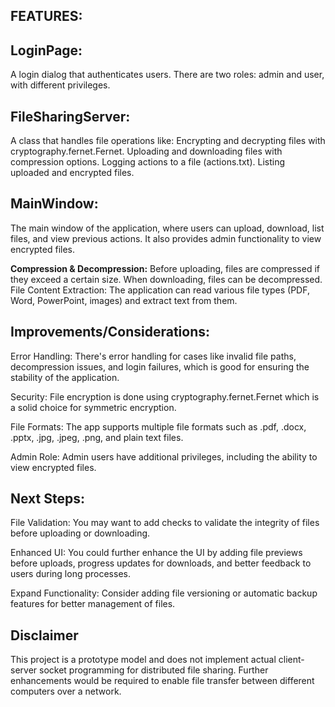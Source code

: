 ## **FEATURES:**
## LoginPage: 
A login dialog that authenticates users. There are two roles: admin and user, with different privileges.
## FileSharingServer: 
A class that handles file operations like:
Encrypting and decrypting files with cryptography.fernet.Fernet.
Uploading and downloading files with compression options.
Logging actions to a file (actions.txt).
Listing uploaded and encrypted files.
## MainWindow: 
The main window of the application, where users can upload, download, list files, and view previous actions. It also provides admin functionality to view encrypted files.

**Compression & Decompression:**
Before uploading, files are compressed if they exceed a certain size. When downloading, files can be decompressed.
File Content Extraction: 
The application can read various file types (PDF, Word, PowerPoint, images) and extract text from them.

## **Improvements/Considerations:**
Error Handling: There's error handling for cases like invalid file paths, decompression issues, and login failures, which is good for ensuring the stability of the application.

Security: File encryption is done using cryptography.fernet.Fernet which is a solid choice for symmetric encryption.

File Formats: The app supports multiple file formats such as .pdf, .docx, .pptx, .jpg, .jpeg, .png, and plain text files.

Admin Role: Admin users have additional privileges, including the ability to view encrypted files.

## **Next Steps:**
File Validation: You may want to add checks to validate the integrity of files before uploading or downloading.

Enhanced UI: You could further enhance the UI by adding file previews before uploads, progress updates for downloads, and better feedback to users during long processes.

Expand Functionality: Consider adding file versioning or automatic backup features for better management of files.


## Disclaimer

This project is a prototype model and does not implement actual client-server socket programming for distributed file sharing. Further enhancements would be required to enable file transfer between different computers over a network.


